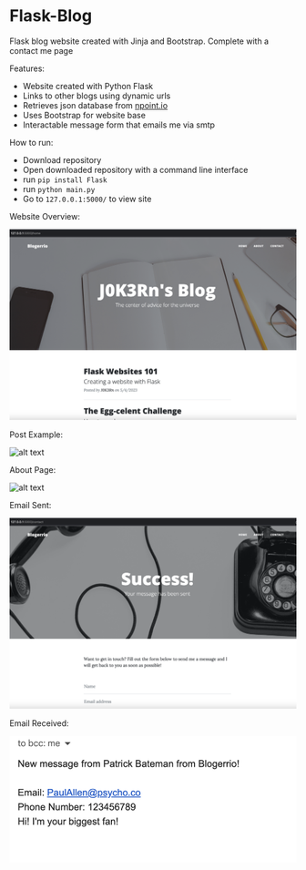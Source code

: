 # Flask-Blog

Flask blog website created with Jinja and Bootstrap. Complete with a contact me page

Features:
- Website created with Python Flask
- Links to other blogs using dynamic urls
- Retrieves json database from [npoint.io](https://www.npoint.io/)
- Uses Bootstrap for website base
- Interactable message form that emails me via smtp

How to run:
- Download repository
- Open downloaded repository with a command line interface
- run `pip install Flask`
- run `python main.py`
- Go to `127.0.0.1:5000/` to view site

Website Overview:

![alt text](https://github.com/J0K3Rn/Flask-Blog/blob/main/screenshots/home.png?raw=true)

Post Example:

![alt text](https://github.com/J0K3Rn/Flask-Blog/blob/main/screenshots/post_example.png?raw=true)

About Page:

![alt text](https://github.com/J0K3Rn/Flask-Blog/blob/main/screenshots/about.png?raw=true)

Email Sent:

![alt text](https://github.com/J0K3Rn/Flask-Blog/blob/main/screenshots/email_sent.png?raw=true)

Email Received:

![alt text](https://github.com/J0K3Rn/Flask-Blog/blob/main/screenshots/email_received.png?raw=true)
